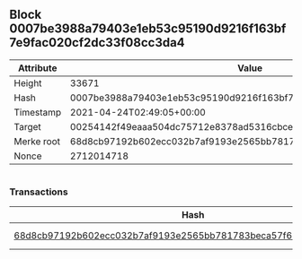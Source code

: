 ## Block 0007be3988a79403e1eb53c95190d9216f163bf7e9fac020cf2dc33f08cc3da4

Attribute | Value
--- | ---
Height | 33671
Hash | 0007be3988a79403e1eb53c95190d9216f163bf7e9fac020cf2dc33f08cc3da4
Timestamp | 2021-04-24T02:49:05+00:00
Target | 00254142f49eaaa504dc75712e8378ad5316cbcead634704b3734b6271167cc4
Merke root | 68d8cb97192b602ecc032b7af9193e2565bb781783beca57f621236d560ee980
Nonce | 2712014718

```

```

### Transactions

Hash | Amount
--- | ---
[68d8cb97192b602ecc032b7af9193e2565bb781783beca57f621236d560ee980](68d8cb97192b602ecc032b7af9193e2565bb781783beca57f621236d560ee980.md) | 10.00000000 SKEPTI 
